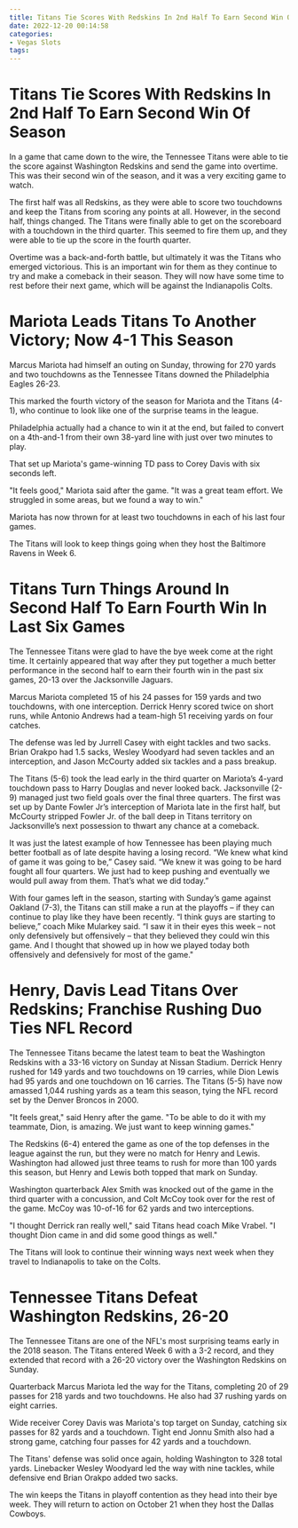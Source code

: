 ```yaml
---
title: Titans Tie Scores With Redskins In 2nd Half To Earn Second Win Of Season
date: 2022-12-20 00:14:58
categories:
- Vegas Slots
tags:
---
```



#  Titans Tie Scores With Redskins In 2nd Half To Earn Second Win Of Season

In a game that came down to the wire, the Tennessee Titans were able to tie the score against Washington Redskins and send the game into overtime. This was their second win of the season, and it was a very exciting game to watch.

The first half was all Redskins, as they were able to score two touchdowns and keep the Titans from scoring any points at all. However, in the second half, things changed. The Titans were finally able to get on the scoreboard with a touchdown in the third quarter. This seemed to fire them up, and they were able to tie up the score in the fourth quarter.

Overtime was a back-and-forth battle, but ultimately it was the Titans who emerged victorious. This is an important win for them as they continue to try and make a comeback in their season. They will now have some time to rest before their next game, which will be against the Indianapolis Colts.

#  Mariota Leads Titans To Another Victory; Now 4-1 This Season

Marcus Mariota had himself an outing on Sunday, throwing for 270 yards and two touchdowns as the Tennessee Titans downed the Philadelphia Eagles 26-23.

This marked the fourth victory of the season for Mariota and the Titans (4-1), who continue to look like one of the surprise teams in the league.

Philadelphia actually had a chance to win it at the end, but failed to convert on a 4th-and-1 from their own 38-yard line with just over two minutes to play.

That set up Mariota's game-winning TD pass to Corey Davis with six seconds left.

"It feels good," Mariota said after the game. "It was a great team effort. We struggled in some areas, but we found a way to win."

Mariota has now thrown for at least two touchdowns in each of his last four games.


  The Titans will look to keep things going when they host the Baltimore Ravens in Week 6.

#  Titans Turn Things Around In Second Half To Earn Fourth Win In Last Six Games

The Tennessee Titans were glad to have the bye week come at the right time. It certainly appeared that way after they put together a much better performance in the second half to earn their fourth win in the past six games, 20-13 over the Jacksonville Jaguars.

Marcus Mariota completed 15 of his 24 passes for 159 yards and two touchdowns, with one interception. Derrick Henry scored twice on short runs, while Antonio Andrews had a team-high 51 receiving yards on four catches.

The defense was led by Jurrell Casey with eight tackles and two sacks. Brian Orakpo had 1.5 sacks, Wesley Woodyard had seven tackles and an interception, and Jason McCourty added six tackles and a pass breakup.

The Titans (5-6) took the lead early in the third quarter on Mariota’s 4-yard touchdown pass to Harry Douglas and never looked back. Jacksonville (2-9) managed just two field goals over the final three quarters. The first was set up by Dante Fowler Jr’s interception of Mariota late in the first half, but McCourty stripped Fowler Jr. of the ball deep in Titans territory on Jacksonville’s next possession to thwart any chance at a comeback.

It was just the latest example of how Tennessee has been playing much better football as of late despite having a losing record. “We knew what kind of game it was going to be,” Casey said. “We knew it was going to be hard fought all four quarters. We just had to keep pushing and eventually we would pull away from them. That’s what we did today.”

With four games left in the season, starting with Sunday’s game against Oakland (7-3), the Titans can still make a run at the playoffs – if they can continue to play like they have been recently. “I think guys are starting to believe,” coach Mike Mularkey said. “I saw it in their eyes this week – not only defensively but offensively – that they believed they could win this game. And I thought that showed up in how we played today both offensively and defensively for most of the game."

#  Henry, Davis Lead Titans Over Redskins; Franchise Rushing Duo Ties NFL Record

The Tennessee Titans became the latest team to beat the Washington Redskins with a 33-16 victory on Sunday at Nissan Stadium. Derrick Henry rushed for 149 yards and two touchdowns on 19 carries, while Dion Lewis had 95 yards and one touchdown on 16 carries. The Titans (5-5) have now amassed 1,044 rushing yards as a team this season, tying the NFL record set by the Denver Broncos in 2000.

"It feels great," said Henry after the game. "To be able to do it with my teammate, Dion, is amazing. We just want to keep winning games."

The Redskins (6-4) entered the game as one of the top defenses in the league against the run, but they were no match for Henry and Lewis. Washington had allowed just three teams to rush for more than 100 yards this season, but Henry and Lewis both topped that mark on Sunday.

Washington quarterback Alex Smith was knocked out of the game in the third quarter with a concussion, and Colt McCoy took over for the rest of the game. McCoy was 10-of-16 for 62 yards and two interceptions.

"I thought Derrick ran really well," said Titans head coach Mike Vrabel. "I thought Dion came in and did some good things as well."

The Titans will look to continue their winning ways next week when they travel to Indianapolis to take on the Colts.

#  Tennessee Titans Defeat Washington Redskins, 26-20

The Tennessee Titans are one of the NFL's most surprising teams early in the 2018 season. The Titans entered Week 6 with a 3-2 record, and they extended that record with a 26-20 victory over the Washington Redskins on Sunday.

Quarterback Marcus Mariota led the way for the Titans, completing 20 of 29 passes for 218 yards and two touchdowns. He also had 37 rushing yards on eight carries.

Wide receiver Corey Davis was Mariota's top target on Sunday, catching six passes for 82 yards and a touchdown. Tight end Jonnu Smith also had a strong game, catching four passes for 42 yards and a touchdown.

The Titans' defense was solid once again, holding Washington to 328 total yards. Linebacker Wesley Woodyard led the way with nine tackles, while defensive end Brian Orakpo added two sacks.

The win keeps the Titans in playoff contention as they head into their bye week. They will return to action on October 21 when they host the Dallas Cowboys.